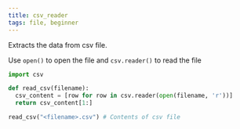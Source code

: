 ```yaml
---
title: csv_reader
tags: file, beginner
---
```


Extracts the data from csv file.

Use `open()` to open the file and `csv.reader()` to read the file

```py
import csv

def read_csv(filename):
  csv_content = [row for row in csv.reader(open(filename, 'r'))]
  return csv_content[1:]
```

```py
read_csv("<filename>.csv") # Contents of csv file
```
